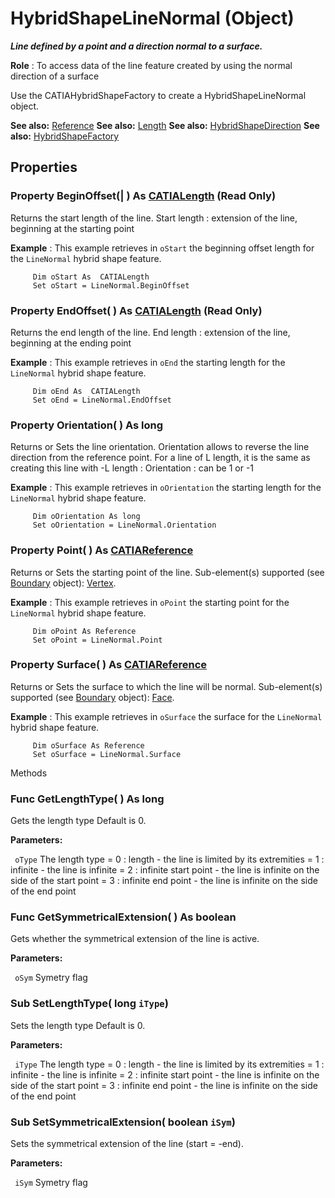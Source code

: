 # HybridShapeLineNormal (Object)

**_Line defined by a point and a direction normal to a surface._**

**Role** : To access data of the line feature created by using the normal direction of a surface

Use the CATIAHybridShapeFactory to create a HybridShapeLineNormal object.

**See also:**      [Reference](../InfInterfaces/interface_Reference_17481.md) **See also:**      [Length](../KnowledgeInterfaces/interface_Length_8108.md) **See also:**      [HybridShapeDirection](../GSMInterfaces/interface_HybridShapeDirection_84226.md) **See also:**      [HybridShapeFactory](../GSMInterfaces/interface_HybridShapeFactory_68680.md)

## Properties

### Property **BeginOffset**(| ) As [CATIALength](../KnowledgeInterfaces/interface_Length_8108.md) (Read Only)

   Returns the start length of the line.
Start length : extension of the line, beginning at the starting point

**Example** :      This example retrieves in `oStart` the beginning offset length for the `LineNormal` hybrid shape feature.

```VBScript
     Dim oStart As  CATIALength
     Set oStart = LineNormal.BeginOffset

```

### Property **EndOffset**( ) As [CATIALength](../KnowledgeInterfaces/interface_Length_8108.md) (Read Only)

   Returns the end length of the line.
End length : extension of the line, beginning at the ending point

**Example** :      This example retrieves in `oEnd` the starting length for the `LineNormal` hybrid shape feature.

```VBScript
     Dim oEnd As  CATIALength
     Set oEnd = LineNormal.EndOffset

```

### Property **Orientation**( ) As long

   Returns or Sets the line orientation.
Orientation allows to reverse the line direction from the reference point.
For a line of L length, it is the same as creating this line with -L length : Orientation : can be 1 or -1

**Example** :      This example retrieves in `oOrientation` the starting length for the `LineNormal` hybrid shape feature.

```VBScript
     Dim oOrientation As long
     Set oOrientation = LineNormal.Orientation

```

### Property **Point**( ) As [CATIAReference](../InfInterfaces/interface_Reference_17481.md)

   Returns or Sets the starting point of the line.
Sub-element(s) supported (see [Boundary](../MecModInterfaces/interface_Boundary_14542.md) object): [Vertex](../MecModInterfaces/interface_Vertex_8466.md).

**Example** :      This example retrieves in `oPoint` the starting point for the `LineNormal` hybrid shape feature.

```VBScript
     Dim oPoint As Reference
     Set oPoint = LineNormal.Point

```

### Property **Surface**( ) As [CATIAReference](../InfInterfaces/interface_Reference_17481.md)

   Returns or Sets the surface to which the line will be normal.
Sub-element(s) supported (see [Boundary](../MecModInterfaces/interface_Boundary_14542.md) object): [Face](../MecModInterfaces/interface_Face_3398.md).

**Example** :      This example retrieves in `oSurface` the surface for the `LineNormal` hybrid shape feature.

```VBScript
     Dim oSurface As Reference
     Set oSurface = LineNormal.Surface

```

Methods

### Func **GetLengthType**( ) As long

   Gets the length type Default is 0.

**Parameters:**

` oType`      The length type = 0 : length - the line is limited by its extremities = 1 : infinite - the line is infinite = 2 : infinite start point - the line is infinite on the side of the start point = 3 : infinite end point - the line is infinite on the side of the end point

### Func **GetSymmetricalExtension**( ) As boolean

   Gets whether the symmetrical extension of the line is active.

**Parameters:**

` oSym`      Symetry flag

### Sub **SetLengthType**( long  `iType`)

   Sets the length type Default is 0.

**Parameters:**

` iType`      The length type = 0 : length - the line is limited by its extremities = 1 : infinite - the line is infinite = 2 : infinite start point - the line is infinite on the side of the start point = 3 : infinite end point - the line is infinite on the side of the end point

### Sub **SetSymmetricalExtension**( boolean  `iSym`)

   Sets the symmetrical extension of the line (start = -end).

**Parameters:**

` iSym`      Symetry flag